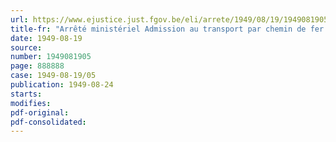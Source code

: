 ```yaml
---
url: https://www.ejustice.just.fgov.be/eli/arrete/1949/08/19/1949081905/justel
title-fr: "Arrêté ministériel Admission au transport par chemin de fer de nouveaux produits explosifs"
date: 1949-08-19
source:
number: 1949081905
page: 888888
case: 1949-08-19/05
publication: 1949-08-24
starts:
modifies:
pdf-original:
pdf-consolidated:
---
```


